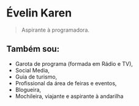 # Évelin Karen
> Aspirante à programadora.

## Também sou:
- Garota de programa (formada em Rádio e TV),
- Social Media,
- Guia de turismo,
- Profissional da área de feiras e eventos,
- Blogueira,
- Mochileira, viajante e aspirante à andarilha
